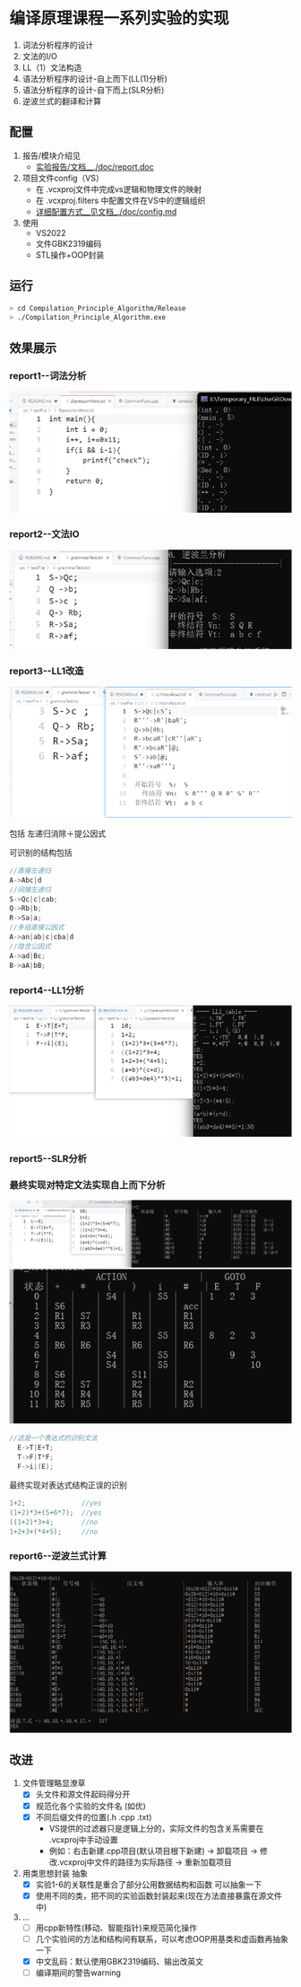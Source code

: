 # 编译原理课程一系列实验的实现
1. 词法分析程序的设计
2. 文法的I/O
3. LL（1）文法构造
4. 语法分析程序的设计-自上而下(LL(1)分析)
5. 语法分析程序的设计-自下而上(SLR分析)
6. 逆波兰式的翻译和计算

## 配置
1. 报告/模块介绍见 
   - [实验报告/文档__./doc/report.doc](./doc/report.doc) 
2. 项目文件config（VS）
   - 在 .vcxproj文件中完成vs逻辑和物理文件的映射
   - 在 .vcxproj.filters 中配置文件在VS中的逻辑组织
   - [详细配置方式__见文档_./doc/config.md](./doc/config.md)
3. 使用
   - VS2022
   - 文件GBK2319编码
   - STL操作+OOP封装

## 运行

```bash
> cd Compilation_Principle_Algorithm/Release
> ./Compilation_Principle_Algorithm.exe
```

## 效果展示
### report1--词法分析
![alt text](./doc/images/image.png)
### report2--文法IO
![alt text](./doc/images/image2.png)
### report3--LL1改造
![alt text](./doc/images/image3.png)

包括 左递归消除＋提公因式</br>

可识别的结构包括
```C++
//直接左递归
A->Abc|d
//间接左递归
S->Qc|c|cab;
Q->Rb|b;
R->Sa|a;
//多组直接公因式
A->an|ab|c|cba|d
//隐含公因式
A->ad|Bc;
B->aA|bB;
```

### report4--LL1分析
![alt text](./doc/images/image4.png)
### report5--SLR分析

### 最终实现对特定文法实现自上而下分析
![alt text](./doc/images/image5.png)
![alt text](./doc/images/image6.png)

```C++
//这是一个表达式的识别文法
  E->T|E+T;
  T->F|T*F;
  F->i|(E);
```

最终实现对表达式结构正误的识别
```C++
1+2;              //yes
(1+2)*3+(5+6*7);  //yes
((1+2)*3+4;       //no 
1+2+3+(*4+5);     //no
```

### report6--逆波兰式计算
![alt text](./doc/images/image7.png)

## 改进
1. 文件管理略显潦草
   - [x] 头文件和源文件起码得分开
   - [x] 规范化各个实验的文件名 (如优)
   - [x] 不同后缀文件的位置(.h  .cpp  .txt)
      - VS提供的过滤器只是逻辑上分的，实际文件的包含关系需要在 .vcxproj中手动设置
      - 例如：右击新建.cpp项目(默认项目根下新建) -> 卸载项目 -> 修改.vcxproj中文件的路径为实际路径 -> 重新加载项目 
2. 用类思想封装 抽象
   - [x] 实验1-6的关联性是重合了部分公用数据结构和函数 可以抽象一下
   - [x] 使用不同的类，把不同的实验函数封装起来(现在方法直接暴露在源文件中)
3. ...
   - [ ] 用cpp新特性(移动、智能指针)来规范简化操作
   - [ ] 几个实验间的方法和结构间有联系，可以考虑OOP用基类和虚函数再抽象一下
   - [x] 中文乱码：默认使用GBK2319编码、输出改英文
   - [ ] 编译期间的警告warning
